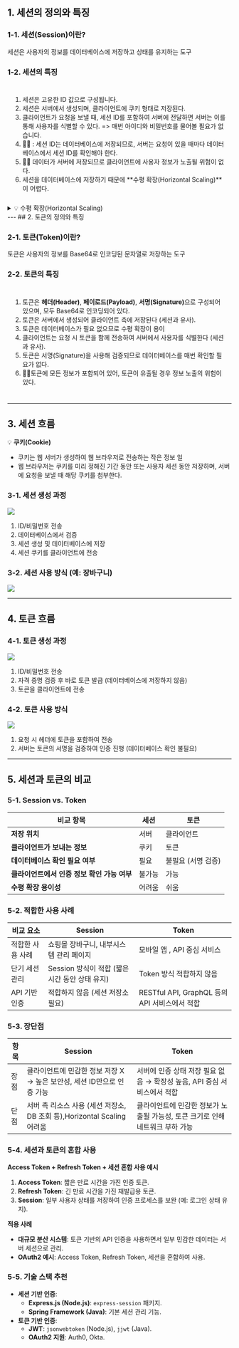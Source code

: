 
## 1. 세션의 정의와 특징

### 1-1. 세션(Session)이란?
세션은 사용자의 정보를 데이터베이스에 저장하고 상태를 유지하는 도구

### 1-2. 세션의 특징
  <div style="flex: 1; padding: 10px;">
    <ol>
      <li>세션은 고유한 ID 값으로 구성됩니다.</li>
      <li>세션은 서버에서 생성되며, 클라이언트에 쿠키 형태로 저장된다.</li>
      <li>클라이언트가 요청을 보낼 때, 세션 ID를 포함하여 서버에 전달하면 서버는 이를 통해 사용자를 식별할 수 있다. =>  매번 아이디와 비밀번호를 물어볼 필요가 없습니다.</li>
      <li> 🙅‍♀️ : 세션 ID는 데이터베이스에 저장되므로, 서버는 요청이 있을 때마다 데이터베이스에서 세션 ID를 확인해야 한다. </li>
      <li> 🙆‍♀️ 데이터가 서버에 저장되므로 클라이언트에 사용자 정보가 노출될 위험이 없다.</li>
      <li>세션을 데이터베이스에 저장하기 때문에 **수평 확장(Horizontal Scaling)**이 어렵다.</li>
    </ol>
  </div>

<details><summary> 💡 수평 확장(Horizontal Scaling)
</summary>

- 시스템의 처리 능력을 확장하기 위해 리소스를 추가하는 방법
- **수직 확장(Vertical Scaling)**: 기존 시스템에 자원을 추가하는 방식 (예: CPU, RAM 추가).
 - **수평 확장(Horizontal Scaling)**: 여러 시스템을 병렬로 추가하는 방식 (예: 웹 서버를 여러 대 추가하여 더 많은 트래픽 처리).
  - **로드 밸런서(Load Balancer)**를 통해 요청을 여러 서버로 분산시켜 안정성과 가용성을 높인다.
   - **EKS**와 같은 오케스트레이션 도구를 사용해 효율적으로 서비스 확장 및 관리를 수행.
</details>
---
## 2. 토큰의 정의와 특징

### 2-1. 토큰(Token)이란?
토큰은 사용자의 정보를 Base64로 인코딩된 문자열로 저장하는 도구

### 2-2. 토큰의 특징
<div style="display: flex; justify-content: space-between;">
  <div style="flex: 1; padding: 10px;">
    <ol>
      <li>토큰은 <strong>헤더(Header)</strong>, <strong>페이로드(Payload)</strong>, <strong>서명(Signature)</strong>으로 구성되어 있으며, 모두 Base64로 인코딩되어 있다.</li>
      <li>토큰은 서버에서 생성되어 클라이언트 측에 저장된다 (세션과 유사).</li>
   <li> 토큰은 데이터베이스가 필요 없으므로 수평 확장이 용이</li>
<li>클라이언트는 요청 시 토큰을 함께 전송하여 서버에서 사용자를 식별한다 (세션과 유사).</li>
<li>토큰은 서명(Signature)을 사용해 검증되므로 데이터베이스를 매번 확인할 필요가 없다.
<li> 🙅‍♀️토큰에 모든 정보가 포함되어 있어, 토큰이 유출될 경우 정보 노출의 위험이 있다. 
    </ol>
  </div>
</div>

---

## 3. 세션 흐름

💡 **쿠키(Cookie)**
- 쿠키는 웹 서버가 생성하여 웹 브라우저로 전송하는 작은 정보 일
- 웹 브라우저는 쿠키를 미리 정해진 기간 동안 또는 사용자 세션 동안 저장하며, 서버에 요청을 보낼 때 해당 쿠키를 첨부한다.

### 3-1. 세션 생성 과정
![](https://velog.velcdn.com/images/hyeminililo/post/84cc170e-92be-4e62-849a-45cb076b9217/image.png)
1. ID/비밀번호 전송
2. 데이터베이스에서 검증
3. 세션 생성 및 데이터베이스에 저장
4. 세션 쿠키를 클라이언트에 전송

### 3-2. 세션 사용 방식 (예: 장바구니)
![](https://velog.velcdn.com/images/hyeminililo/post/9dd3d4f8-5a54-4e48-add7-5340cbfc00c9/image.png)

---
## 4. 토큰 흐름

### 4-1. 토큰 생성 과정

  ![](https://velog.velcdn.com/images/hyeminililo/post/9455f3b8-808a-4978-98cb-6ec87d9a8d9c/image.png)

1. ID/비밀번호 전송
2. 자격 증명 검증 후 바로 토큰 발급 (데이터베이스에 저장하지 않음)
3. 토큰을 클라이언트에 전송

### 4-2. 토큰 사용 방식

![](https://velog.velcdn.com/images/hyeminililo/post/e69823a3-72a6-4bb2-b63b-cf84e74c9573/image.png)


1. 요청 시 헤더에 토큰을 포함하여 전송
2. 서버는 토큰의 서명을 검증하여 인증 진행 (데이터베이스 확인 불필요)
---
## 5. 세션과 토큰의 비교

### 5-1. Session vs. Token

| 비교 항목 | 세션 | 토큰 |
| --- | --- | --- |
| **저장 위치** | 서버 | 클라이언트 |
| **클라이언트가 보내는 정보** | 쿠키 | 토큰 |
| **데이터베이스 확인 필요 여부** | 필요 | 불필요 (서명 검증) |
| **클라이언트에서 인증 정보 확인 가능 여부** | 불가능 | 가능 |
| **수평 확장 용이성** | 어려움 | 쉬움 |

### 5-2. 적합한 사용 사례

| 비교 요소 | Session | Token |
| --- | --- | --- |
| 적합한 사용 사례 | 쇼핑몰 장바구니,  내부시스템 관리 페이지 | 모바일 앱 , API 중심 서비스 |
| 단기 세션 관리 | Session 방식이 적합 (짧은 시간 동안 상태 유지) | Token 방식 적합하지 않음|
| API 기반 인증 | 적합하지 않음 (세션 저장소 필요) | RESTful API, GraphQL 등의 API 서비스에서 적합 |

### 5-3. 장단점

| **항목** | **Session** | **Token** |
| --- | --- | --- |
| 장점 | 클라이언트에 민감한 정보 저장 X → 높은 보안성, 세션 ID만으로 인증 가능 | 서버에 인증 상태 저장 필요 없음 → 확장성 높음, API 중심 서비스에서 적합 |
| 단점 | 서버 측 리소스 사용 (세션 저장소, DB 조회 등),Horizontal Scaling 어려움|  클라이언트에 민감한 정보가 노출될 가능성, 토큰 크기로 인해 네트워크 부하 가능 |


### 5-4. 세션과 토큰의 혼합 사용

**Access Token + Refresh Token + 세션 혼합 사용 예시**

1. **Access Token**: 짧은 만료 시간을 가진 인증 토큰.
2. **Refresh Token**: 긴 만료 시간을 가진 재발급용 토큰.
3. **Session**: 일부 사용자 상태를 저장하여 인증 프로세스를 보완 (예: 로그인 상태 유지).

**적용 사례**
- **대규모 분산 시스템**: 토큰 기반의 API 인증을 사용하면서 일부 민감한 데이터는 서버 세션으로 관리.
- **OAuth2 예시**: Access Token, Refresh Token, 세션을 혼합하여 사용.

### 5-5. 기술 스택 추천

- **세션 기반 인증**:
  - **Express.js (Node.js)**: `express-session` 패키지.
  - **Spring Framework (Java)**: 기본 세션 관리 기능.
- **토큰 기반 인증**:
  - **JWT**: `jsonwebtoken` (Node.js), `jjwt` (Java).
  - **OAuth2 지원**: Auth0, Okta.
